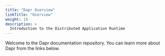 ```yaml
---
title: "Dapr Overview"
linkTitle: "Overview"
weight: 10
description: >
  Introduction to the Distributed Application Runtime
---
```


Welcome to the Dapr documentation repository. You can learn more about Dapr from the links below.